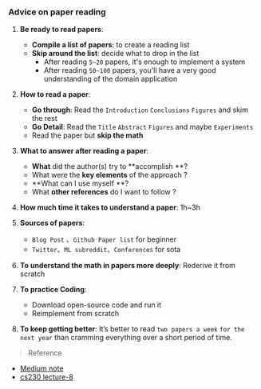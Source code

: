 ### Advice on paper reading

1. **Be ready to read papers**:
   + **Compile a list of papers**: to create a reading list
   + **Skip around the list**: decide what to drop in the list
     + After reading ``5~20`` papers, it's enough to implement a system
     + After reading ``50~100`` papers, you'll have a very good understanding of the domain application

3. **How to read a paper**:
   + **Go through**: Read the `Introduction` `Conclusions` `Figures` and skim the rest
   + **Go Detail**: Read the `Title` `Abstract` `Figures` and maybe `Experiments`
   + Read the paper but **skip the math**
4. **What to answer after reading a paper**:
   + **What** did the author(s) try to **accomplish **?
   + What were the **key elements** of the approach ?
   + **What can I use myself **?
   + What **other references** do I want to follow ?
5. **How much time it takes to understand a paper**: 1h~3h
6. **Sources of papers**: 
   + `Blog Post` 、`Github Paper list` for beginner
   + `Twitter`、`ML subreddit`、`Conferences` for sota
7. **To understand the math in papers more deeply**: Rederive it from scratch
8. **To practice Coding**: 
   + Download open-source code and run it
   + Reimplement from scratch
9. **To keep getting better**: It’s better to read `two papers a week` `for the next year` than cramming everything over a short period of time.



> Reference

+ [Medium note](https://blog.usejournal.com/advice-on-building-a-machine-learning-career-and-reading-research-papers-by-prof-andrew-ng-f90ac99a0182)
+ [cs230 lecture-8](https://www.youtube.com/watch?v=733m6qBH-jI&list=PLoROMvodv4rOABXSygHTsbvUz4G_YQhOb#action=share)


